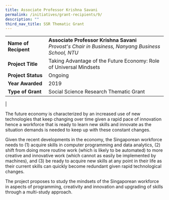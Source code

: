 ```yaml
---
title: Associate Professor Krishna Savani
permalink: /initiatives/grant-recipients/9/
description: ""
third_nav_title: SSR Thematic Grant
---
```


|  |  |
|---|---|
| **Name of Recipent** | **Associate Professor Krishna Savani**<br>_Provost's Chair in Business, Nanyang Business School, NTU_ |
| **Project Title** | Taking Advantage of the Future Economy: Role of Universal Mindsets |
| **Project Status** | Ongoing |
| **Year Awarded** | 2019 |
| **Type of Grant** | Social Science Research Thematic Grant |
|

The future economy is characterized by an increased use of new technologies that keep changing over time given a rapid pace of innovation hence a workforce that is ready to learn new skills and innovate as the situation demands is needed to keep up with these constant changes.

Given the recent developments in the economy, the Singaporean workforce needs to (1) acquire skills in computer programming and data analytics, (2) shift from doing more routine work (which is likely to be automated) to more creative and innovative work (which cannot as easily be implemented by machines), and (3) be ready to acquire new skills at any point in their life as their current skills can quickly become redundant given rapid technological changes.

The project proposes to study the mindsets of the Singaporean workforce in aspects of programming, creativity and innovation and upgrading of skills through a multi-study approach.